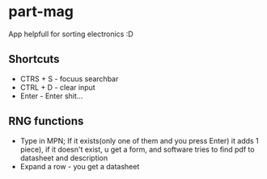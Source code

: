 # part-mag
App helpfull for sorting electronics :D
## Shortcuts
- CTRS + S - focuus searchbar
- CTRL + D - clear input
- Enter - Enter shit...

## RNG functions
- Type in MPN; If it exists(only one of them and you press Enter) it adds 1 piece), if it doesn't exist, u get a form, and software tries to find pdf to datasheet and description
- Expand a row - you get a datasheet
